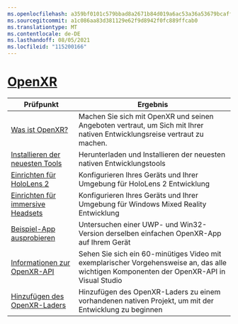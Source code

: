 ```yaml
---
ms.openlocfilehash: a359bf0101c579bbad8a2671b84d019a6ac53a36a53679bcaff5774694901850
ms.sourcegitcommit: a1c086aa83d381129e62f9d8942f0fc889ffcab0
ms.translationtype: MT
ms.contentlocale: de-DE
ms.lasthandoff: 08/05/2021
ms.locfileid: "115200166"
---
```

# <a name="openxr"></a>[OpenXR](#tab/openxr)

|  Prüfpunkt  |  Ergebnis  |
| --- | --- |
| [Was ist OpenXR?](../native/openxr.md) | Machen Sie sich mit OpenXR und seinen Angeboten vertraut, um Sich mit Ihrer nativen Entwicklungsreise vertraut zu machen. |
| [Installieren der neuesten Tools](../install-the-tools.md) | Herunterladen und Installieren der neuesten nativen Entwicklungstools |
| [Einrichten für HoloLens 2](../native/openxr-getting-started.md#getting-started-with-openxr-for-hololens-2) | Konfigurieren Ihres Geräts und Ihrer Umgebung für HoloLens 2 Entwicklung |
| [Einrichten für immersive Headsets](../native/openxr-getting-started.md#getting-started-with-openxr-for-windows-mixed-reality-headsets) | Konfigurieren Ihres Geräts und Ihrer Umgebung für Windows Mixed Reality Entwicklung |
| [Beispiel-App ausprobieren](../native/openxr-getting-started.md#building-a-sample-openxr-app) | Untersuchen einer UWP- und Win32-Version derselben einfachen OpenXR-App auf Ihrem Gerät |
| [Informationen zur OpenXR-API](../native/openxr-getting-started.md#learning-the-openxr-api) | Sehen Sie sich ein 60-minütiges Video mit exemplarischer Vorgehensweise an, das alle wichtigen Komponenten der OpenXR-API in Visual Studio |
| [Hinzufügen des OpenXR-Laders](../native/openxr-getting-started.md#integrate-the-openxr-loader-into-a-project) | Hinzufügen des OpenXR-Laders zu einem vorhandenen nativen Projekt, um mit der Entwicklung zu beginnen |

<!--
# [WinRT (Legacy)](#tab/winrt)

|  Checkpoint  |  Outcome  |
| --- | --- |
| [Create a UWP app](../creating-a-holographic-directx-project.md) | Build a new Universal Windows Platform holographic app from scratch |
| [Create a Win32 app](../creating-a-holographic-directx-project.md#creating-a-win32-project) | Build a new Win32 holographic app from scratch |
| [Get a HolographicSpace](../getting-a-holographicspace.md) | Control immersive rendering, provide camera data, and access the spatial reasoning APIs |
| [Render in DirectX](../rendering-in-directx.md) | Reason about the position and orientation of one or more observers of a holographic scene as predicted by the system |
| [Coordinate systems in DirectX](../coordinate-systems-in-directx.md) | Explore the basis of spatial understanding offered by Windows Mixed Reality APIs. |
-->




